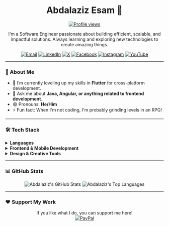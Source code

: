 <div align="center">

# Abdalaziz Esam 👋

<p>
  <a href="https://github.com/abdalazizesam07">
    <img src="https://komarev.com/ghpvc/?username=abdalazizesam07&label=Profile%20Views&color=blueviolet&style=flat-square" alt="Profile views" />
  </a>
</p>

I'm a Software Engineer passionate about building efficient, scalable, and impactful solutions. Always learning and exploring new technologies to create amazing things.

</div>

<p align="center">
  <a href="mailto:abdalazizesam07@gmail.com"><img src="https://img.shields.io/badge/Email-D14836?style=for-the-badge&logo=gmail&logoColor=white" alt="Email"></a>
  <a href="https://linkedin.com/in/abdalazizesam07"><img src="https://img.shields.io/badge/LinkedIn-0077B5?style=for-the-badge&logo=linkedin&logoColor=white" alt="LinkedIn"></a>
  <a href="https://x.com/AbdalazizEsam2"><img src="https://img.shields.io/badge/X-black?style=for-the-badge&logo=X&logoColor=white" alt="X"></a>
  <a href="https://facebook.com/AbdalazizEsam07"><img src="https://img.shields.io/badge/Facebook-1877F2?style=for-the-badge&logo=Facebook&logoColor=white" alt="Facebook"></a>
  <a href="https://instagram.com/a.esam07"><img src="https://img.shields.io/badge/Instagram-E4405F?style=for-the-badge&logo=Instagram&logoColor=white" alt="Instagram"></a>
  <a href="#"><img src="https://img.shields.io/badge/YouTube-FF0000?style=for-the-badge&logo=YouTube&logoColor=white" alt="YouTube"></a>
</p>

---

### 🚀 About Me

* 🌱 I’m currently leveling up my skills in **Flutter** for cross-platform development.
* 💬 Ask me about **Java, Angular, or anything related to frontend development**.
* 😄 Pronouns: **He/Him**
* ⚡ Fun fact: When I'm not coding, I'm probably grinding levels in an RPG!

---

### 🛠️ Tech Stack

<details>
  <summary><b>Languages</b></summary>
  <p>
    <img src="https://img.shields.io/badge/java-%23ED8B00.svg?style=for-the-badge&logo=openjdk&logoColor=white" alt="Java">
    <img src="https://img.shields.io/badge/python-3670A0?style=for-the-badge&logo=python&logoColor=ffdd54" alt="Python">
    <img src="https://img.shields.io/badge/typescript-%23007ACC.svg?style=for-the-badge&logo=typescript&logoColor=white" alt="TypeScript">
    <img src="https://img.shields.io/badge/dart-%230175C2.svg?style=for-the-badge&logo=dart&logoColor=white" alt="Dart">
    <img src="https://img.shields.io/badge/c++-%2300599C.svg?style=for-the-badge&logo=c%2B%2B&logoColor=white" alt="C++">
  </p>
</details>

<details>
  <summary><b>Frontend & Mobile Development</b></summary>
  <p>
    <img src="https://img.shields.io/badge/react-%2320232a.svg?style=for-the-badge&logo=react&logoColor=%2361DAFB" alt="React">
    <img src="https://img.shields.io/badge/angular-%23DD0031.svg?style=for-the-badge&logo=angular&logoColor=white" alt="Angular">
    <img src="https://img.shields.io/badge/angular.js-%23E23237.svg?style=for-the-badge&logo=angularjs&logoColor=white" alt="AngularJS">
    <img src="https://img.shields.io/badge/Flutter-%2302569B.svg?style=for-the-badge&logo=Flutter&logoColor=white" alt="Flutter">
  </p>
</details>

<details>
  <summary><b>Design & Creative Tools</b></summary>
  <p>
    <img src="https://img.shields.io/badge/Adobe%20Creative%20Cloud-DA1F26.svg?style=for-the-badge&logo=Adobe%20Creative%20Cloud&logoColor=white" alt="Adobe Creative Cloud">
    <img src="https://img.shields.io/badge/adobe%20photoshop-%2331A8FF.svg?style=for-the-badge&logo=adobe%20photoshop&logoColor=white" alt="Photoshop">
    <img src="https://img.shields.io/badge/Adobe%20Lightroom-31A8FF.svg?style=for-the-badge&logo=Adobe%20Lightroom&logoColor=white" alt="Lightroom">
    <img src="https://img.shields.io/badge/Adobe%20Premiere%20Pro-9999FF.svg?style=for-the-badge&logo=Adobe%20Premiere%20Pro&logoColor=white" alt="Premiere Pro">
    <img src="https://img.shields.io/badge/Adobe%20XD-470137?style=for-the-badge&logo=Adobe%20XD&logoColor=#FF61F6" alt="Adobe XD">
  </p>
</details>

---

### 📊 GitHub Stats

<p align="center">
  <img src="https://github-readme-stats.vercel.app/api?username=abdalazizesam07&show_icons=true&theme=vision-friendly-dark&hide_border=true&count_private=true" alt="Abdalaziz's GitHub Stats">
  <img src="https://github-readme-stats.vercel.app/api/top-langs/?username=abdalazizesam07&layout=compact&theme=vision-friendly-dark&hide_border=true" alt="Abdalaziz's Top Languages">
</p>

---

### ❤️ Support My Work

<p align="center">
  If you like what I do, you can support me here!
  <br>
  <a href="https://paypal.me/abdalazizesam07">
    <img src="https://img.shields.io/badge/PayPal-00457C?style=for-the-badge&logo=paypal&logoColor=white" alt="PayPal">
  </a>
</p>

